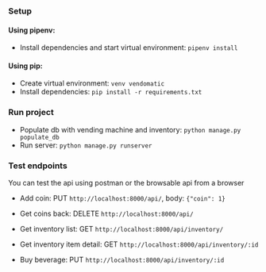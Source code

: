 ### Setup

#### Using pipenv:
- Install dependencies and start virtual environment: `pipenv install`

#### Using pip:
- Create virtual environment: `venv vendomatic`
- Install dependencies: `pip install -r requirements.txt`

### Run project
- Populate db with vending machine and inventory: `python manage.py populate_db`
- Run server: `python manage.py runserver`

### Test endpoints

You can test the api using postman or the browsable api from a browser

- Add coin: PUT `http://localhost:8000/api/`, body: `{"coin": 1}`
- Get coins back: DELETE `http://localhost:8000/api/`

- Get inventory list: GET `http://localhost:8000/api/inventory/`
- Get inventory item detail: GET `http://localhost:8000/api/inventory/:id`

- Buy beverage: PUT `http://localhost:8000/api/inventory/:id`
